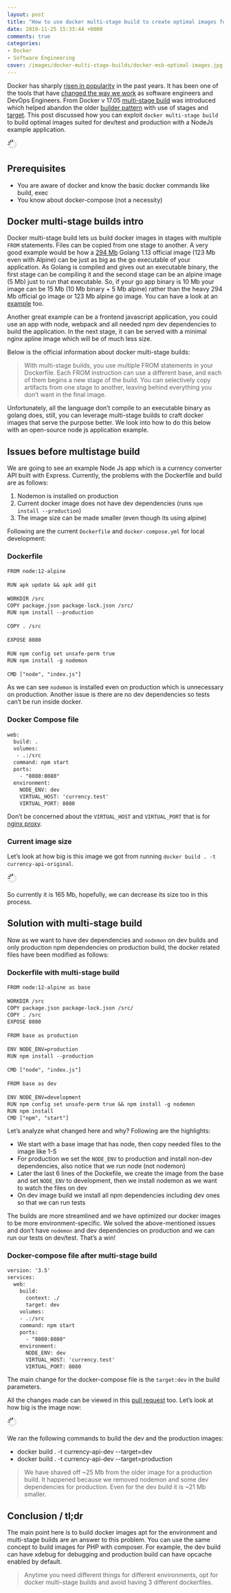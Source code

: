 ```yaml
---
layout: post
title: "How to use docker multi-stage build to create optimal images for dev and production"
date: 2019-11-25 15:33:44 +0000
comments: true
categories: 
- Docker
- Software Engineering
cover: /images/docker-multi-stage-builds/docker-msb-optimal-images.jpg
---
```


Docker has sharply [risen in popularity](https://trends.google.com/trends/explore?date=2015-11-23%202019-11-23&q=%2Fm%2F0wkcjgj,%2Fg%2F11gds4ys6t) in the past years. It has been one of the tools that have [changed the way we work](https://geshan.com.np/blog/2018/11/4-ways-docker-changed-the-way-software-engineers-work-in-past-half-decade/) as software engineers and DevOps Engineers. From Docker v 17.05 [multi-stage build](https://docs.docker.com/develop/develop-images/multistage-build/) was introduced which helped abandon the older [builder pattern](https://blog.alexellis.io/mutli-stage-docker-builds/) with use of stages and [target](https://docs.docker.com/engine/reference/commandline/build/#specifying-target-build-stage---target). This post discussed how you can exploit `docker multi-stage build` to build optimal images suited for dev/test and production with a NodeJs example application.

<img class="center" src="/images/generic/loading.gif" data-echo="/images/docker-multi-stage-builds/docker-msb-optimal-images.jpg" title="Use docker multi-stage build to create optimal images" alt="Streamline your docker image building with multi-stage builds for dev and production">

<!-- more -->

## Prerequisites

* You are aware of docker and know the basic docker commands like build, exec
* You know about docker-compose (not a necessity)


## Docker multi-stage builds intro

Docker multi-stage build lets us build docker images in stages with multiple `FROM` statements. Files can be copied from one stage to another. A very good example would be how a [294 Mb](https://microbadger.com/images/golang) Golang 1.13 official image (123 Mb even with Alpine) can be just as big as the go executable of your application. As Golang is compiled and gives out an executable binary, the first stage can be compiling it and the second stage can be an alpine image (5 Mb) just to run that executable. So, if your go app binary is 10 Mb your image can be 15 Mb (10 Mb binary + 5 Mb alpine) rather than the heavy 294 Mb official go image or 123 Mb alpine go image. You can have a look at an [example](https://medium.com/travis-on-docker/multi-stage-docker-builds-for-creating-tiny-go-images-e0e1867efe5a) too.

Another great example can be a frontend javascript application, you could use an app with node, webpack and all needed npm dev dependencies to build the application. In the next stage, it can be served with a minimal nginx apline image which will be of much less size.

Below is the official information about docker multi-stage builds:


> With multi-stage builds, you use multiple FROM statements in your Dockerfile. Each FROM instruction can use a different base, and each of them begins a new stage of the build. You can selectively copy artifacts from one stage to another, leaving behind everything you don’t want in the final image.

Unfortunately, all the language don’t compile to an executable binary as golang does, still, you can leverage multi-stage builds to craft docker images that serve the purpose better. We look into how to do this below with an open-source node js application example.

## Issues before multistage build

We are going to see an example Node Js app which is a currency converter API built with Express. Currently, the problems with the Dockerfile and build are as follows:

1. Nodemon is installed on production
1. Current docker image does not have dev dependencies (runs `npm install --production`)
1. The image size can be made smaller (even though its using alpine)

Following are the current `Dockerfile` and `docker-compose.yml` for local development:

### Dockerfile

```
FROM node:12-alpine

RUN apk update && apk add git

WORKDIR /src
COPY package.json package-lock.json /src/
RUN npm install --production

COPY . /src

EXPOSE 8080

RUN npm config set unsafe-perm true
RUN npm install -g nodemon

CMD ["node", "index.js"]
```

As we can see `nodemon` is installed even on production which is unnecessary on production. Another issue is there are no dev dependencies so tests can’t be run inside docker.

### Docker Compose file

```
web:
  build: .
  volumes:
   - .:/src
  command: npm start
  ports:
    - "8080:8080"
  environment:
    NODE_ENV: dev
    VIRTUAL_HOST: 'currency.test'
    VIRTUAL_PORT: 8080
```

Don’t be concerned about the `VIRTUAL_HOST` and `VIRTUAL_PORT` that is for [nginx proxy](https://github.com/jwilder/nginx-proxy).

### Current image size

Let’s look at how big is this image we got from running `docker build . -t currency-api-original`.

<img class="center" src="/images/generic/loading.gif" data-echo="/images/docker-multi-stage-builds/01original-docker-image.jpg" title="Original docker image before multi-stage build" alt="Original docker image before multi-stage build">

So currently it is 165 Mb, hopefully, we can decrease its size too in this process.

## Solution with multi-stage build

Now as we want to have dev dependencies and `nodemon` on dev builds and only production npm dependencies on production build, the docker related files have been modified as follows:

### Dockerfile with multi-stage build

```
FROM node:12-alpine as base

WORKDIR /src
COPY package.json package-lock.json /src/
COPY . /src
EXPOSE 8080

FROM base as production

ENV NODE_ENV=production
RUN npm install --production

CMD ["node", "index.js"]

FROM base as dev

ENV NODE_ENV=development
RUN npm config set unsafe-perm true && npm install -g nodemon
RUN npm install
CMD ["npm", "start"]
```

Let’s analyze what changed here and why? Following are the highlights:

* We start with a base image that has node, then copy needed files to the image like 1-5
* For production we set the `NODE_ENV` to production and install non-dev dependencies, also notice that we run node (not nodemon)
* Later the last 6 lines of the Dockefile, we create the image from the base and set `NODE_ENV` to development, then we install nodemon as we want to watch the files on dev
* On dev image build we install all npm dependencies including dev ones so that we can run tests

The builds are more streamlined and we have optimized our docker images to be more environment-specific. We solved the above-mentioned issues and don’t have `nodemon` and dev dependencies on production and we can run our tests on dev/test. That’s a win!

### Docker-compose file after multi-stage build

```
version: '3.5'
services:
  web:
    build:
      context: ./
      target: dev
    volumes:
    - .:/src
    command: npm start
    ports:
      - "8080:8080"
    environment:
      NODE_ENV: dev
      VIRTUAL_HOST: 'currency.test'
      VIRTUAL_PORT: 8080
```
The main change for the docker-compose file is the `target:dev` in the build parameters.

All the changes made can be viewed in this [pull request](https://github.com/geshan/currency-api/pull/49) too. Let’s look at how big is the image now:

<img class="center" src="/images/generic/loading.gif" data-echo="/images/docker-multi-stage-builds/02optimized-docker-image.jpg" title="Smaller and environment optimized images after multi-stage build" alt="Smaller and environment optimized images after multi-stage build">

We ran the following commands to build the dev and the production images:

* docker build . -t currency-api-dev --target=dev
* docker build . -t currency-api-dev --target=production

> We have shaved off ~25 Mb from the older image for a production build. It happened because we removed nodemon and some dev dependencies for production. Even for the dev build it is ~21 Mb smaller.

## Conclusion / tl;dr

The main point here is to build docker images apt for the environment and multi-stage builds are an answer to this problem. You can use the same concept to build images for PHP with composer. For example, the dev build can have xdebug for debugging and production build can have opcache enabled by default. 

> Anytime you need different things for different environments, opt for docker multi-stage builds and avoid having 3 different dockerfiles.
